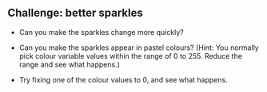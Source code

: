 ## Challenge: better sparkles

+ Can you make the sparkles change more quickly?

+ Can you make the sparkles appear in pastel colours? (Hint: You normally pick colour variable values within the range of 0 to 255. Reduce the range and see what happens.)

- Try fixing one of the colour values to 0, and see what happens.
